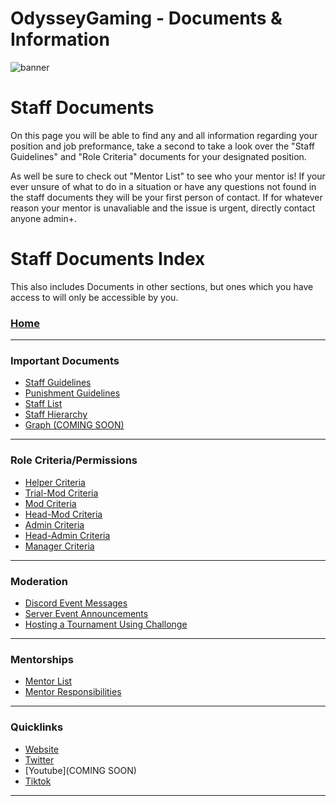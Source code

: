 # OdysseyGaming - Documents & Information 
![banner](https://user-images.githubusercontent.com/84603499/140682231-0c5ad6fd-2846-499a-8fc8-b0407e261d10.png)
# Staff Documents 


On this page you will be able to find any and all information regarding your position and job preformance, take a second to take a look over the "Staff Guidelines" and "Role Criteria" documents for your designated position. 

As well be sure to check out "Mentor List" to see who your mentor is! If your ever unsure of what to do in a situation or have any questions not found in the staff documents they will be your first person of contact. If for whatever reason your mentor is unavaliable and the issue is urgent, directly contact anyone admin+.

# Staff Documents Index

This also includes Documents in other sections, but ones which you have access to will only be accessible by you.

### [Home](https://github.com/MrPazzo/OdysseyGaming/blob/main/README.md)
---
### Important Documents
- [Staff Guidelines](https://github.com/MrPazzo/OdysseyGaming/blob/main/Pages/Staff%20Guidelines.md)
- [Punishment Guidelines](https://github.com/MrPazzo/OdysseyGaming/blob/main/Pages/Punishment%20Guidelines.md)
- [Staff List](https://github.com/MrPazzo/OdysseyGaming/blob/main/Pages/Staff%20List.md)
- [Staff Hierarchy](https://github.com/MrPazzo/OdysseyGaming/blob/main/Pages/Staff%20Hierarchy.md)
- [Graph (COMING SOON)](https://github.com/MrPazzo/OdysseyGaming/blob/main/Pages/Graph%20(COMING%20SOON).md)
---
### Role Criteria/Permissions 
- [Helper Criteria](https://github.com/MrPazzo/OdysseyGaming/blob/main/Pages/Helper%20Criteria.md)
- [Trial-Mod Criteria](https://github.com/MrPazzo/OdysseyGaming/blob/main/Pages/Trial-Mod%20Criteria.md)
- [Mod Criteria](https://github.com/MrPazzo/OdysseyGaming/blob/main/Pages/Mod%20Criteria.md)
- [Head-Mod Criteria](https://github.com/MrPazzo/OdysseyGaming/blob/main/Pages/Head-Mod%20Criteria.md)
- [Admin Criteria](https://github.com/MrPazzo/OdysseyGaming/blob/main/Pages/Admin%20Criteria.md)
- [Head-Admin Criteria](https://github.com/MrPazzo/OdysseyGaming/blob/main/Pages/Head-Admin%20Criteria.md)
- [Manager Criteria](https://github.com/MrPazzo/OdysseyGaming/blob/main/Pages/Manager%20Criteria.md)
---
### Moderation
- [Discord Event Messages](https://github.com/MrPazzo/OdysseyGaming/edit/main/Pages/Discord%20Event%20Messages.md)
- [Server Event Announcements](https://github.com/MrPazzo/OdysseyGaming/blob/main/Pages/Server%20Event%20Announcements.md)
- [Hosting a Tournament Using Challonge](https://github.com/MrPazzo/OdysseyGaming/blob/main/Pages/Hosting%20a%20Tournament%20Using%20Challonge.md)
---
### Mentorships
- [Mentor List](https://github.com/MrPazzo/OdysseyGaming/blob/main/Pages/Mentor%20List.md)
- [Mentor Responsibilities](https://github.com/MrPazzo/OdysseyGaming/blob/main/Pages/Mentor%20Responsibilities.md) 
---
### Quicklinks
- [Website](https://mc-odyssey.store/)
- [Twitter](https://twitter.com/OdysseyNetworks)
- [Youtube](COMING SOON)
- [Tiktok](https://www.tiktok.com/@odysseynetwork)
---
